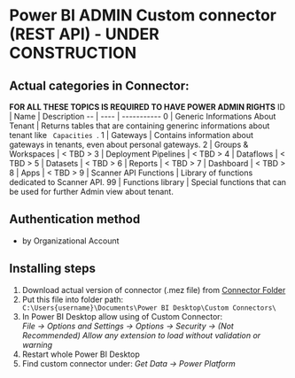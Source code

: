 # Power BI ADMIN Custom connector (REST API) - UNDER CONSTRUCTION

## Actual categories in Connector:
**FOR ALL THESE TOPICS IS REQUIRED TO HAVE POWER ADMIN RIGHTS**
ID | Name | Description
-- | ---- | ----------- 
0 | Generic Informations About Tenant | Returns tables that are containing generinc informations about tenant like <code> Capacities </code>.
1 | Gateways | Contains information about gateways in tenants, even about personal gateways.
2 | Groups & Workspaces |  < TBD >
3 | Deployment Pipelines | < TBD >
4 | Dataflows | < TBD >
5 | Datasets | < TBD >
6 | Reports | < TBD >
7 | Dashboard | < TBD >
8 | Apps | < TBD >
9 | Scanner API Functions | Library of functions dedicated to Scanner API.
99 | Functions library | Special functions that can be used for further Admin view about tenant.

## Authentication method
- by Organizational Account

## Installing steps
1) Download actual version of connector (.mez file) from [Connector Folder](https://github.com/tirnovar/Power-BI-Admin-REST-API-Connector/tree/main/01%20-%20Connector)
2) Put this file into folder path: <code> C:\Users\{username}\Documents\Power BI Desktop\Custom Connectors\ </code>
3) In Power BI Desktop allow using of Custom Connector: \
  *File -> Options and Settings -> Options -> Security -> (Not Recommended) Allow any extension to load without validation or warning*
4) Restart whole Power BI Desktop
5) Find custom connector under: *Get Data -> Power Platform*
